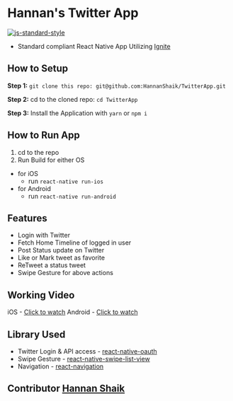 #  Hannan's Twitter App
[![js-standard-style](https://img.shields.io/badge/code%20style-standard-brightgreen.svg?style=flat)](http://standardjs.com/)

* Standard compliant React Native App Utilizing [Ignite](https://github.com/infinitered/ignite)

## How to Setup

**Step 1:** `git clone this repo: git@github.com:HannanShaik/TwitterApp.git`

**Step 2:** cd to the cloned repo: `cd TwitterApp`

**Step 3:** Install the Application with `yarn` or `npm i`

## How to Run App

1. cd to the repo
2. Run Build for either OS
  * for iOS
    * run `react-native run-ios`
  * for Android
    * run `react-native run-android`

## Features

* Login with Twitter
* Fetch Home Timeline of logged in user
* Post Status update on Twitter
* Like or Mark tweet as favorite
* ReTweet a status tweet
* Swipe Gesture for above actions

## Working Video

iOS - [Click to watch](https://drive.google.com/open?id=1OBSskwz39n7E5MysOXmHPx4E6inD6x82) 
Android - [Click to watch](https://drive.google.com/open?id=1SC6G7oq8IFNq0WtcesKPfMnoMGpesJ9d)

## Library Used

* Twitter Login & API access -  [react-native-oauth](https://github.com/fullstackreact/react-native-oauth)
* Swipe Gesture - [react-native-swipe-list-view](https://github.com/jemise111/react-native-swipe-list-view)
* Navigation - [react-navigation](https://github.com/react-navigation/react-navigation)

## Contributor [Hannan Shaik](http://hannanshaik.com)